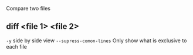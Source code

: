 Compare two files

## diff \<file 1\> \<file 2\>


`-y`  side by side view
`--supress-comon-lines`  Only show what is exclusive to each file